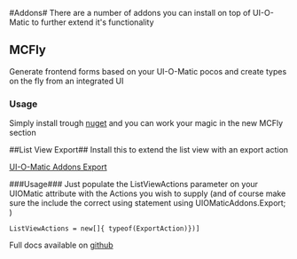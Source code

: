 #Addons#
There are a number of addons you can install on top of UI-O-Matic to further extend it's functionality

## MCFly

Generate frontend forms based on your UI-O-Matic pocos and create types on the fly from an integrated UI

### Usage

Simply install trough [nuget](https://www.nuget.org/packages/Nibble.Umbraco.UIOMatic.Addons.MCFly) and you can work your magic in the new MCFly section

##List View Export##
Install this to extend the list view with an export action

[UI-O-Matic Addons Export ](https://www.nuget.org/packages/Nibble.Umbraco.UIOMatic.Addons.Export/)

###Usage###
Just populate the ListViewActions parameter on your UIOMatic attribute with the Actions you wish to supply (and of course make sure the include the correct using statement using UIOMaticAddons.Export; )

    ListViewActions = new[]{ typeof(ExportAction)})]

Full docs available on [github](https://github.com/TimGeyssens/UIOMatic-Addons-Export)
